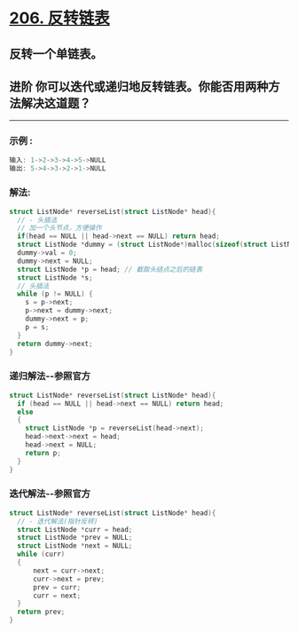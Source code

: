 # **[206. 反转链表](https://leetcode-cn.com/problems/reverse-linked-list/)**

## 反转一个单链表。
## 进阶 你可以迭代或递归地反转链表。你能否用两种方法解决这道题？
---

### **示例 :**
  
```c
输入: 1->2->3->4->5->NULL
输出: 5->4->3->2->1->NULL
```

### **解法:**

```C
struct ListNode* reverseList(struct ListNode* head){
  // - 头插法
  // 加一个头节点，方便操作
  if(head == NULL || head->next == NULL) return head;
  struct ListNode *dummy = (struct ListNode*)malloc(sizeof(struct ListNode));
  dummy->val = 0;
  dummy->next = NULL;
  struct ListNode *p = head; // 截取头结点之后的链表
  struct ListNode *s;
  // 头插法
  while (p != NULL) {
    s = p->next;
    p->next = dummy->next;
    dummy->next = p;
    p = s;
  }
  return dummy->next;
}
```

### **递归解法--参照官方**

```C
struct ListNode* reverseList(struct ListNode* head){
  if (head == NULL || head->next == NULL) return head;
  else
  {
    struct ListNode *p = reverseList(head->next);
    head->next->next = head;
    head->next = NULL;
    return p;
  }
}
```

### **迭代解法--参照官方**

```c
struct ListNode* reverseList(struct ListNode* head){
  // - 迭代解法(指针反转)
  struct ListNode *curr = head;
  struct ListNode *prev = NULL;
  struct ListNode *next = NULL;
  while (curr)
  {
      next = curr->next;
      curr->next = prev;
      prev = curr;
      curr = next;
  }
  return prev;
}
```